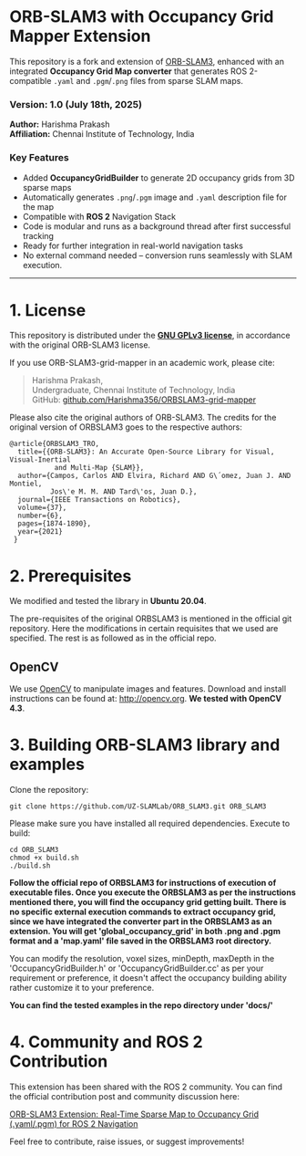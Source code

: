 # ORB-SLAM3 with Occupancy Grid Mapper Extension

This repository is a fork and extension of [ORB-SLAM3](https://github.com/UZ-SLAMLab/ORB_SLAM3), enhanced with an integrated **Occupancy Grid Map converter** that generates ROS 2-compatible `.yaml` and `.pgm`/`.png` files from sparse SLAM maps.

### Version: 1.0 (July 18th, 2025)
**Author:** Harishma Prakash  
**Affiliation:** Chennai Institute of Technology, India

### Key Features

- Added **OccupancyGridBuilder** to generate 2D occupancy grids from 3D sparse maps
- Automatically generates `.png`/`.pgm` image and `.yaml` description file for the map
- Compatible with **ROS 2** Navigation Stack
- Code is modular and runs as a background thread after first successful tracking
- Ready for further integration in real-world navigation tasks
- No external command needed – conversion runs seamlessly with SLAM execution.

---

# 1. License

This repository is distributed under the **[GNU GPLv3 license](https://www.gnu.org/licenses/gpl-3.0.html)**, in accordance with the original ORB-SLAM3 license.

If you use ORB-SLAM3-grid-mapper in an academic work, please cite:
> Harishma Prakash,  
> Undergraduate, Chennai Institute of Technology, India  
> GitHub: [github.com/Harishma356/ORBSLAM3-grid-mapper](https://github.com/Harishma356/ORBSLAM3-grid-mapper)


Please also cite the original authors of ORB-SLAM3. The credits for the original version of ORBSLAM3 goes to the respective authors:
  
    @article{ORBSLAM3_TRO,
      title={{ORB-SLAM3}: An Accurate Open-Source Library for Visual, Visual-Inertial 
               and Multi-Map {SLAM}},
      author={Campos, Carlos AND Elvira, Richard AND G\´omez, Juan J. AND Montiel, 
              Jos\'e M. M. AND Tard\'os, Juan D.},
      journal={IEEE Transactions on Robotics}, 
      volume={37},
      number={6},
      pages={1874-1890},
      year={2021}
     }

# 2. Prerequisites
We modified and tested the library in **Ubuntu 20.04**.

The pre-requisites of the original ORBSLAM3 is mentioned in the official git repository. Here the modifications in certain requisites that we used are specified. The rest is as followed as in the official repo.


## OpenCV
We use [OpenCV](http://opencv.org) to manipulate images and features. Download and install instructions can be found at: http://opencv.org. **We tested with OpenCV 4.3**.


# 3. Building ORB-SLAM3 library and examples

Clone the repository:
```
git clone https://github.com/UZ-SLAMLab/ORB_SLAM3.git ORB_SLAM3
```

Please make sure you have installed all required dependencies. Execute to build:
```
cd ORB_SLAM3
chmod +x build.sh
./build.sh
```
**Follow the official repo of ORBSLAM3 for instructions of execution of executable files. Once you execute the ORBSLAM3 as per the instructions mentioned there, you will find the occupancy grid getting built. There is no specific external execution commands to extract occupancy grid, since we have integrated the converter part in the ORBSLAM3 as an extension. You will get 'global_occupancy_grid' in both .png and .pgm format and a 'map.yaml' file saved in the ORBSLAM3 root directory.**

You can modify the resolution, voxel sizes, minDepth, maxDepth in the 'OccupancyGridBuilder.h' or 'OccupancyGridBuilder.cc' as per your requirement or preference, it doesn't affect the occupancy building ability rather customize it to your preference.

**You can find the tested examples in the repo directory under 'docs/'**

# 4. Community and ROS 2 Contribution

This extension has been shared with the ROS 2 community. You can find the official contribution post and community discussion here:

[ORB-SLAM3 Extension: Real-Time Sparse Map to Occupancy Grid (.yaml/.pgm) for ROS 2 Navigation](https://discourse.openrobotics.org/t/orb-slam3-extension-real-time-sparse-map-to-occupancy-grid-yaml-pgm-for-ros-2-navigation/49158?u=harishma356)

Feel free to contribute, raise issues, or suggest improvements!


